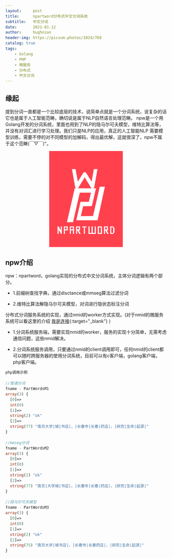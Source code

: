```yaml
---
layout:     post
title:      npartword分布式中文分词系统
subtitle:   中文分词
date:       2021-01-12
author:     hughnian
header-img: https://picsum.photos/1024/768
catalog: true
tags:
    - Golang
    - PHP
    - 微服务
    - 分布式
    - 中文分词
---
```


## 缘起

提到分词一直都是一个比较底层的技术，说简单点就是一个分词系统，说复杂的话它也是属于人工智能范畴，确切说是属于NLP自然语言处理范畴。
npw是一个用Golang开发的分词系统，里面也用到了NLP的隐马尔可夫模型，维特比算法等，并没有对词汇进行学习处理。我们只是NLP的应用，真正的人工智能NLP
需要模型训练，需要不停的对不同模型的加解码，得出最优解，这就很深了，npw不属于这个范畴(￣▽￣)"。


<div align="center">
    <a href="http://www.niansong.top"><img src="https://raw.githubusercontent.com/HughNian/npartword/master/logo/npartword_logo1.png" alt="npw logo" width="230"></a>
</div>  


## npw介绍
npw：npartword，golang实现的分布式中文分词系统，主体分词逻辑有两个部分。   

- 1.前缀树查找字典，通过disctance或mmseg算法过滤分词    

- 2.维特比算法解隐马尔可夫模型，对词进行隐状态标注分词   

分布式分词服务系统的实现，通过nmid的worker方式实现。(对于nmid的微服务系统可以看这里的介绍 [我是连接](https://www.niansong.top/2020/06/16/nmid%E5%88%86%E5%B8%83%E5%BC%8F%E5%BE%AE%E6%9C%8D%E5%8A%A1%E8%B0%83%E5%BA%A6%E7%B3%BB%E7%BB%9F/){:target="_blank"} )       

- 1.分词系统服务端，需要实现nmid的worker，服务的实现十分简单，无需考虑通信问题，这些nmid解决。   

- 2.分词系统服务调用，只要通过nmid的client调用即可，任何nmid的client都可以随时跨服务器的使用分词系统，目前可以有c客户端，golang客户端，php客户端。

```php
php调用示例

//普通分词
fname - PartWordsM1
array(3) {
  [0]=>
  int(0)
  [1]=>
  string(2) "ok"
  [2]=>
  string(77) "南京大学|城|书店|，|长春市|长春|药店|，|研究|生命|起源|"
}

//mmseg分词
fname - PartWordsM2
array(3) {
  [0]=>
  int(0)
  [1]=>
  string(2) "ok"
  [2]=>
  string(77) "南京|大学城|书店|，|长春市|长春|药店|，|研究|生命|起源|"
}

//隐马尔可夫模型
fname - PartWordsM3
array(3) {
  [0]=>
  int(0)
  [1]=>
  string(2) "ok"
  [2]=>
  string(75) "南京大学|城书店|，|长春市|长春药店|，|研究|生命|起源|"
}

```
